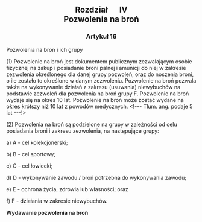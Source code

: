 ## <a name="title_4"></a><p align="center">Rozdział &emsp; IV<br /> Pozwolenia na broń </p>

### <a name="section_16"></a><p align="center">Artykuł 16</p>

Pozwolenia na broń i ich grupy

(1) Pozwolenie na broń jest dokumentem publicznym zezwalającym osobie fizycznej na zakup i posiadanie broni palnej i amunicji do niej w zakresie zezwolenia określonego dla danej grupy pozwoleń, oraz do noszenia broni, o ile zostało to określone w danym zezwoleniu. Pozwolenie na broń pozwala także na wykonywanie działań z zakresu (usuwania) niewybuchów na podstawie zezwoleń dla pozwolenia na broń grupy F. Pozwolenie na broń wydaje się na okres 10 lat. Pozwolenie na broń może zostać wydane na okres krótszy niż 10 lat z powodów medycznych. <!--- Tłum. ang. podaje 5 lat ---!>

(2) Pozwolenia na broń są podzielone na grupy w zależności od celu posiadania broni i zakresu zezwolenia, na następujące grupy:

a) A - cel kolekcjonerski;

b) B - cel sportowy;

c) C - cel łowiecki;

d) D - wykonywanie zawodu / broń potrzebna do wykonywania zawodu;

e) E - ochrona życia, zdrowia lub własności; oraz

f) F - działania w zakresie niewybuchów.

**Wydawanie pozwolenia na broń**

